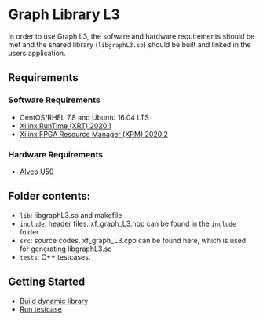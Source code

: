 # Graph Library L3

In order to use Graph L3, the sofware and hardware requirements should be met and the shared library (`libgraphL3.so`) should be built and linked in the users application.  

## Requirements
### Software Requirements
- CentOS/RHEL 7.8 and Ubuntu 16.04 LTS
- [Xilinx RunTime (XRT) 2020.1](https://github.com/Xilinx/XRT)
- [Xilinx FPGA Resource Manager (XRM) 2020.2](https://github.com/Xilinx/XRM)


### Hardware Requirements
- [Alveo U50](https://www.xilinx.com/products/boards-and-kits/alveo/u50.html)

## Folder contents:  
- `lib`: libgraphL3.so and makefile  
- `include`: header files. xf_graph_L3.hpp can be found in the `include` folder  
- `src`: source codes. xf_graph_L3.cpp can be found here, which is used for generating libgraphL3.so   
- `tests`: C++ testcases.   

## Getting Started
- [Build dynamic library](lib)  
- [Run testcase](tests)  
